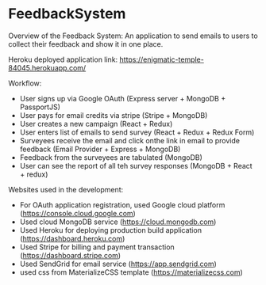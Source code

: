 # FeedbackSystem

Overview of the Feedback System:
An application to send emails to users to collect their feedback and show it in one place.

Heroku deployed application link: https://enigmatic-temple-84045.herokuapp.com/


Workflow:

* User signs up via Google OAuth (Express server + MongoDB + PassportJS)
* User pays for email credits via stripe (Stripe + MongoDB)
* User creates a new campaign (React + Redux)
* User enters list of emails to send survey (React + Redux + Redux Form)
* Surveyees receive the email and click onthe link in email to provide feedback (Email Provider + Express + MongoDB)
* Feedback from the surveyees are tabulated (MongoDB)
* User can see the report of all teh survey responses (MongoDB + React + redux)


Websites used in the development:

* For OAuth application registration, used Google cloud platform (https://console.cloud.google.com)
* Used cloud MongoDB service (https://cloud.mongodb.com)
* Used Heroku for deploying production build application (https://dashboard.heroku.com) 
* Used Stripe for billing and payment transaction (https://dashboard.stripe.com)
* Used SendGrid for email service (https://app.sendgrid.com)
* used css from MaterializeCSS template (https://materializecss.com)
